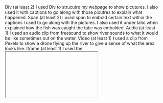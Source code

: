 Div (at least 2)
I used Div to strucutre my webpage to show picutures. I also used it with captions to go along with those picutres to explain what happened. 
Span (at least 2)
I used span to embold certain text within the captions I used to go along with the pictures. I also used it under tatic when explained how the fish was caught the tatic was embolded. 
Audio (at least 1)
I used an audio clip from freesound to show river sounds to what it would be like sometimes out on the water. 
Video (at least 1)
I used a clip from Pexels to show a drone flying up the river to give a sense of what the area looks like.
Iframe (at least 1)
I used the <iframe> tag once in my code to try embedding a Google search result for "The Kingfisher" under the section titled "Need Gear?".
Class (at least 2)
I used the class attribute two times: once for styling each photo section in the gallery using the class "Gallery", and another time to style the audio section using the classes "media-item" and "audio-section" together.
Escape character (at least 1)
 used the escape character once in the iframe URL, where I included the ampersand (&) in the query string—for example, in parameters like client=safari&rls=en.